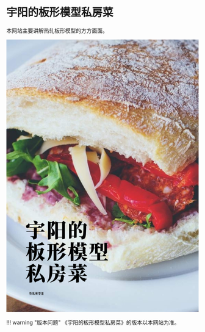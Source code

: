 # 宇阳的板形模型私房菜

本网站主要讲解热轧板形模型的方方面面。

![cover](anatomy/index_cover.jpg)

!!! warning "版本问题"
	《宇阳的板形模型私房菜》的版本以本网站为准。
